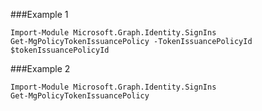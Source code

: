 ###Example 1
```
Import-Module Microsoft.Graph.Identity.SignIns
Get-MgPolicyTokenIssuancePolicy -TokenIssuancePolicyId $tokenIssuancePolicyId
```
###Example 2
```
Import-Module Microsoft.Graph.Identity.SignIns
Get-MgPolicyTokenIssuancePolicy
```

